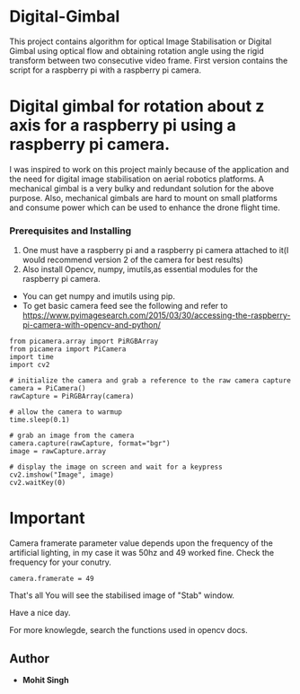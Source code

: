 # Digital-Gimbal
This project contains algorithm for optical Image Stabilisation or Digital Gimbal using optical flow and obtaining rotation angle using the rigid transform between two consecutive video frame. First version contains the script for a raspberry pi with a raspberry pi camera.
# Digital gimbal for rotation about z axis for a raspberry pi using a raspberry pi camera.

I was inspired to work on this project mainly because of the application and the need for digital image stabilisation on aerial robotics platforms.
A mechanical gimbal is a very bulky and redundant solution for the above purpose. Also, mechanical gimbals are hard to mount on small platforms and consume power which can be used to enhance the drone flight time.

### Prerequisites and Installing

1) One must have a raspberry pi and a raspberry pi camera attached to it(I would recommend version 2 of the camera for best results)
2) Also install Opencv, numpy, imutils,as essential modules for the raspberry pi camera.
  * You can get numpy and imutils using pip.
  * To get basic camera feed see the following and refer to 
  https://www.pyimagesearch.com/2015/03/30/accessing-the-raspberry-pi-camera-with-opencv-and-python/   
```
from picamera.array import PiRGBArray
from picamera import PiCamera
import time
import cv2
 
# initialize the camera and grab a reference to the raw camera capture
camera = PiCamera()
rawCapture = PiRGBArray(camera)
 
# allow the camera to warmup
time.sleep(0.1)
 
# grab an image from the camera
camera.capture(rawCapture, format="bgr")
image = rawCapture.array
 
# display the image on screen and wait for a keypress
cv2.imshow("Image", image)
cv2.waitKey(0)
```

# Important
Camera framerate parameter value depends upon the frequency of the artificial lighting, in my case it was 50hz and 49 worked fine.
Check the frequency for your conutry.
```
camera.framerate = 49
```

That's all
You will see the stabilised image of "Stab" window.

Have a nice day.

For more knowlegde, search the functions used in opencv docs.
## Author

* **Mohit Singh**

